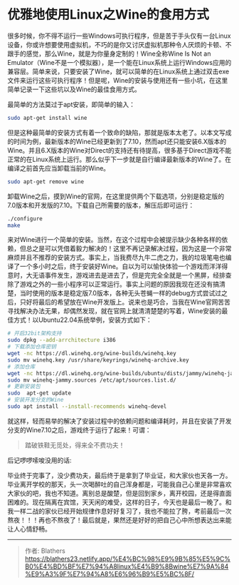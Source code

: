 # 优雅地使用Linux之Wine的食用方式

<!--more-->

很多时候，你不得不运行一些Windows可执行程序，但是苦于手头仅有一台Linux设备，你或许想要使用虚拟机，不巧的是你又讨厌虚拟机那种令人厌烦的卡顿、不跟手的感觉，那么Wine，就是为你量身定制的！Wine全称Wine Is Not an Emulator（Wine不是一个模拟器），是一个能在Linux系统上运行Windows应用的兼容层。简单来说，只要安装了Wine，就可以简单的在Linux系统上通过双击exe文件来运行这些可执行程序！但是呢，Wine的安装与使用还有一些小坑，在这里简单记录一下这些坑以及Wine的最佳食用方式。

最简单的方法莫过于apt安装，即简单的输入：

```bash
sudo apt-get install wine
```

但是这种最简单的安装方式有着一个致命的缺陷，那就是版本太老了。以本文写成的时间为例，最新版本的Wine已经更新到了7.10，然而apt还只能安装6.X版本的Wine。并且6.X版本的Wine对Direct的支持还有待提高，很多基于Direct游戏不能正常的在Linux系统上运行。那么似乎下一步就是自行编译最新版本的Wine了。在编译之前首先应当卸载当前的Wine。

```bash
sudo apt-get remove wine
```

卸载Wine之后，摸到Wine的官网，在这里提供两个下载选项，分别是稳定版的7.0版本和开发版的7.10。下载自己所需要的版本，解压后即可运行：

```bash
./configure
make
```

来对Wine进行一个简单的安装。当然，在这个过程中会被提示缺少各种各样的依赖，但总之是可以凭借着毅力解决的！这里不再记录解决过程，因为这是一个非常麻烦并且不推荐的安装方式。事实上，当我费尽九牛二虎之力，我的垃圾笔电也编译了一个多小时之后，终于安装好Wine。自以为可以愉快体验一个游戏而洋洋得意时，大无语事件发生，游戏进去是进去了，但是完完全全就是一个黑屏，经排查除了游戏之外的一些小程序可以正常运行。事实上问题的原因我现在还没有搞清楚，当时使用的版本是稳定版7.0版本，各种无头苍蝇一样的debug方式尝试过之后，只好将最后的希望放在Wine开发版上。说来也是巧合，当我在Wine官网苦苦寻找解决办法无果，却偶然发现，就在官网上就清清楚楚的写着，Wine安装的最佳方式！以Ubuntu22.04系统举例，安装方式如下：

```bash
# 开启32bit架构支持
sudo dpkg --add-arrchitecture i386
# 下载添加仓库密钥
wget -nc https://dl.winehq.org/wine-builds/winehq.key
sudo mv winehq.key /usr/share/keyrings/winehq-archive.key
# 添加仓库
wget -nc https://dl.winehq.org/wine-builds/ubuntu/dists/jammy/winehq-jammy.sources
sudo mv winehq-jammy.sources /etc/apt/sources.list.d/
# 更新安装包
sudo  apt-get update
# 安装开发分支的Wine
sudo apt install --install-recommends winehq-devel
```

就这样，轻而易举的解决了安装过程中的依赖问题和编译耗时，并且在安装了开发分支的Wine7.10之后，游戏终于运行了起来！可谓：

> 踏破铁鞋无觅处，得来全不费功夫！

后记啰啰嗦唆没用的话:

毕业终于完事了，没少费功夫，最后终于是拿到了毕业证，和大家伙也天各一方。毕业离开学校的那天，头一次喝醉吐的自己浑身都是，可能我自己心里是非常喜欢大家伙的吧，我也不知道。离别总是酸楚，但是回到家乡，离开校园，还是得直面困难的。现在隔离在宾馆，天天闲的难受，这样的日子，今天也是最后一晚了。和我一样二战的家伙已经开始规律作息好好复习了，我也不能拉了胯，考前最后一次熬夜！！！再也不熬夜了！最后就是，果然还是好好的把自己心中所想表达出来能让人心情舒畅。


---

> 作者: Blathers  
> https://blathers23.netlify.app/%E4%BC%98%E9%9B%85%E5%9C%B0%E4%BD%BF%E7%94%A8linux%E4%B9%8Bwine%E7%9A%84%E9%A3%9F%E7%94%A8%E6%96%B9%E5%BC%8F/
